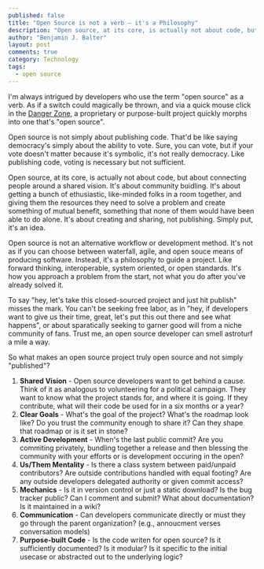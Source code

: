```yaml
---
published: false
title: "Open Source is not a verb — it's a Philosophy"
description: "Open source, at its core, is actually not about code, but about connecting people around a shared vision."
author: "Benjamin J. Balter"
layout: post
comments: true
category: Technology
tags:
  - open source
---
```


I'm always intrigued by developers who use the term "open source" as a verb. As if a switch could magically be thrown, and via a quick mouse click in the [Danger Zone](http://www.youtube.com/watch?v=V8rZWw9HE7o), a proprietary or purpose-built project quickly morphs into one that's "open source".

Open source is not simply about publishing code. That'd be like saying democracy's simply about the ability to vote. Sure, you can vote, but if your vote doesn't matter because it's symbolic, it's not really democracy. Like publishing code, voting is necessary but not sufficient.

Open source, at its core, is actually not about code, but about connecting people around a shared vision. It's about community buidling. It's about getting a bunch of ethusiastic, like-minded folks in a room together, and giving them the resources they need to solve a problem and create something of mutual benefit, something that none of them would have been able to do alone. It's about creating and sharing, not publishing. Simply put, it's an idea.

Open source is not an alternative workflow or development method. It's not as if you can choose between waterfall, agile, and open souce means of producing software. Instead, it's a philosophy to guide a project. Like forward thinking, interoperable, system oriented, or open standards. It's how you approach a problem from the start, not what you do after you've already solved it.

To say "hey, let's take this closed-sourced project and just hit publish" misses the mark. You can't be seeking free labor, as in "hey, if developers want to give us their time, great, let's put this out there and see what happens", or about sparatically seeking to garner good will from a niche community of fans. Trust me, an open source developer can smell astroturf a mile a way. 

So what makes an open source project truly open source and not simply "published"?

1. **Shared Vision** - Open source developers want to get behind a cause. Think of it as analogous to volunteering for a political campaign. They want to know what the project stands for, and where it is going. If they contribute, what will their code be used for in a six months or a year?
2. **Clear Goals** - What's the goal of the project? What's the roadmap look like? Do you trust the community enough to share it? Can they shape that roadmap or is it set in stone?
3. **Active Development** - When's the last public commit? Are you commiting privately, bundling together a release and then blessing the community with your efforts or is development occuring in the open?
4. **Us/Them Mentality** - Is there a class system between paid/unpaid contributors? Are outside contributions handled with equal footing? Are any outside developers delegated authority or given commit access?
5. **Mechanics** - Is it in version control or just a static download? Is the bug tracker public? Can I comment and submit? What about documentation? Is it maintained in a wiki?
6. **Communication** - Can developers communicate directly or must they go through the parent organization? (e.g., annoucment verses conversation models)
7. **Purpose-built Code** - Is the code writen for open source? Is it sufficiently documented? Is it modular? Is it specific to the initial usecase or abstracted out to the underlying logic?